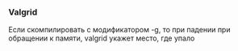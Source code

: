 ### Valgrid

Если скомпилировать с модификатором -g, то при падении при обращении к памяти, valgrid укажет место, где упало
